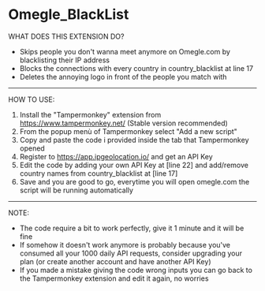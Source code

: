 # Omegle_BlackList

WHAT DOES THIS EXTENSION DO?
- Skips people you don't wanna meet anymore on Omegle.com by blacklisting their IP address
- Blocks the connections with every country in country_blacklist at line 17
- Deletes the annoying logo in front of the people you match with
_________________________________________________________________________

HOW TO USE:
1) Install the "Tampermonkey" extension from https://www.tampermonkey.net/ (Stable version recommended)
2) From the popup menù of Tampermonkey select "Add a new script"
3) Copy and paste the code i provided inside the tab that Tampermonkey opened
4) Register to https://app.ipgeolocation.io/ and get an API Key
5) Edit the code by adding your own API Key at [line 22] and add/remove country names from country_blacklist at [line 17]
6) Save and you are good to go, everytime you will open omegle.com the script will be running automatically
___________________________________________________________________________

NOTE:
- The code require a bit to work perfectly, give it 1 minute and it will be fine 
- If somehow it doesn't work anymore is probably because you've consumed all your 1000 daily API requests, consider upgrading your plan (or create another account and have another API Key)
- If you made a mistake giving the code wrong inputs you can go back to the Tampermonkey extension and edit it again, no worries

